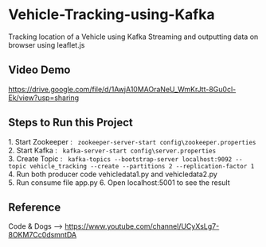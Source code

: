 # Vehicle-Tracking-using-Kafka
Tracking location of a Vehicle using Kafka Streaming and outputting data on browser using leaflet.js

## Video Demo
https://drive.google.com/file/d/1AwjA10MAOraNeU_WmKrJtt-8Gu0cl-Ek/view?usp=sharing

## Steps to Run this Project
<p> 1. Start Zookeeper : <code> zookeeper-server-start config\zookeeper.properties </code> <br>
    2. Start Kafka     : <code> kafka-server-start config\server.properties </code> <br>
    3. Create Topic    : <code> kafka-topics --bootstrap-server localhost:9092 --topic vehicle_tracking --create --partitions 2 --replication-factor 1 </code> <br>
    4. Run both producer code vehicledata1.py and vehicledata2.py <br>
    5. Run consume file app.py
    6. Open localhost:5001 to see the result <br>

## Reference
Code & Dogs --> https://www.youtube.com/channel/UCyXsLg7-8OKM7Cc0dsmntDA
